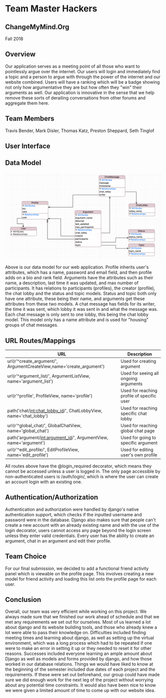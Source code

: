 # Team Master Hackers

## ChangeMyMind.Org

Fall 2018



## Overview

Our application serves as a meeting point of all those who want to pointlessly argue over the internet. Our users will login and immediately find a topic and a person to argue with through the power of the internet and our website combined. Users will have a ranking which will be a badge showing not only how argumentative they are but how often they "win" their arguments as well. Our application is innovative in the sense that we help remove these sorts of derailing conversations from other forums and aggregate them here.



## Team Members

Travis Bender, Mark Disler, Thomas Katz, Preston Sheppard, Seth Tinglof



## User Interface



## Data Model

![Data Model Below](https://github.com/thomask156/326_project/blob/master/docs/data_model.png)

Above is our data model for our web application. Profile inherits user's attributes, which has a name, password and email field, and then profile adds on a bio and rank field. Arguments have the attributes such as their name, a description, last time it was updated, and max number of participants. It has relations to participants (profiles), the creator (profile), the chat lobby and the status and topic models. Status and topic both only have one attribute, these being their name, and arguments get these attributes from these two models. A chat message has fields for its writer,  the time it was sent, which lobby it was sent in and what the message was. Each chat message is only sent to one lobby, this being the chat lobby model. This model only has a name attribute and is used for "housing" groups of chat messages.

## URL Routes/Mappings

| URL                                                          | Description                                |
| ------------------------------------------------------------ | ------------------------------------------ |
| url(r'^create_argument/', ArgumentCreateView,name='create_argument') | Used for creating argument                 |
| url(r'^argument_list/', ArgumentListView, name='argument_list') | Used for seeing all ongoing arguments      |
| url(r'^profile', ProfileView, name='profile')                | Used for reaching profile of specific user |
| path('chat/<int:chat_lobby_id>/', ChatLobbyView, name='chat_lobby') | Used for reaching specific chat lobby      |
| url(r'^global_chat/', GlobalChatView, name='global_chat')    | Used for reaching global chat page         |
| path('argument/<int:argument_id>/', ArgumentView, name='argument') | Used for going to specific argument        |
| url(r'^edit_profile/', EditProfileView, name='edit_profile') | Used for editing user's own profile        |
All routes above have the @login_required decorator, which means they cannot be accessed unless a user is logged in. The only page accessible by non-authenticated users is /auth/login/, which is where the user can create an account login with an existing one.



## Authentication/Authorization

Authentication and authorization were handled by django's native authentication support, which checks if the inputted username and password were in the database. Django also makes sure that people can't create a new account with an already existing name and with the use of the login decorator, users cannot access any page beyond the login screen unless they enter valid credentials. Every user has the ability to create an argument, chat in an argument and edit their profile. 

## Team Choice

For our final submission, we decided to add a functional friend activity panel which is viewable on the profile page. This involves creating a new model for friend activity and loading this list onto the profile page for each user. 



## Conclusion

Overall, our team was very efficient while working on this project. We always made sure that we finished our work ahead of schedule and that we met any requirements we set out for ourselves. Most of us learned a lot about django and its website building tools, and those who already knew a lot were able to pass their knowledge on. Difficulties included finding meeting times and learning about django, as well as setting up the virtual environment, which was a long process which had to be repeated if one were to make an error in setting it up or they needed to reset it for other reasons. Successes included everyone learning an ample amount about Django as well as models and forms provided by django, and how those worked in our database relations. Things we would have liked to know at the beginning of the semester included due dates of each project and the requirements. If these were set out beforehand, our group could have made sure we did enough work for the next leg of the project without worrying about any potential time constraints. It would also have been nice to know we were given a limited amount of time to come up with our website idea.  
